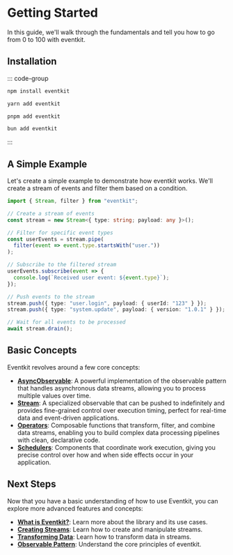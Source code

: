 # Getting Started

In this guide, we'll walk through the fundamentals and tell you how to go from 0 to 100 with eventkit.

## Installation

::: code-group
```sh [npm]
npm install eventkit
```
```sh [yarn]
yarn add eventkit
```
```sh [pnpm]
pnpm add eventkit
```
```sh [bun]
bun add eventkit
```
:::

## A Simple Example

Let's create a simple example to demonstrate how eventkit works. We'll create a stream of events and filter them based on a condition.

```typescript
import { Stream, filter } from "eventkit";

// Create a stream of events
const stream = new Stream<{ type: string; payload: any }>();

// Filter for specific event types
const userEvents = stream.pipe(
  filter(event => event.type.startsWith("user."))
);

// Subscribe to the filtered stream
userEvents.subscribe(event => {
  console.log(`Received user event: ${event.type}`);
});

// Push events to the stream
stream.push({ type: "user.login", payload: { userId: "123" } });
stream.push({ type: "system.update", payload: { version: "1.0.1" } }); // This won't be logged

// Wait for all events to be processed
await stream.drain();
```

## Basic Concepts

Eventkit revolves around a few core concepts:

- [**AsyncObservable**](./concepts/observable-pattern#using-asyncobservable): A powerful implementation of the observable pattern that handles asynchronous data streams, allowing you to process multiple values over time.
- [**Stream**](./concepts/creating-streams): A specialized observable that can be pushed to indefinitely and provides fine-grained control over execution timing, perfect for real-time data and event-driven applications.
- [**Operators**](./concepts/transforming-data): Composable functions that transform, filter, and combine data streams, enabling you to build complex data processing pipelines with clean, declarative code.
- [**Schedulers**](./concepts/scheduling#the-scheduler-object): Components that coordinate work execution, giving you precise control over how and when side effects occur in your application.

## Next Steps

Now that you have a basic understanding of how to use Eventkit, you can explore more advanced features and concepts:

- **[What is Eventkit?](./what-is-eventkit.md)**: Learn more about the library and its use cases.
- **[Creating Streams](./concepts/creating-streams)**: Learn how to create and manipulate streams.
- **[Transforming Data](./concepts/transforming-data)**: Learn how to transform data in streams.
- **[Observable Pattern](./concepts/observable-pattern)**: Understand the core principles of eventkit.

